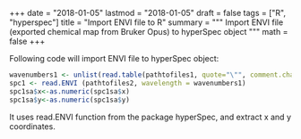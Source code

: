 +++
date = "2018-01-05"
lastmod = "2018-01-05"
draft = false
tags = ["R", "hyperspec"]
title = "Import ENVI file to R"
summary = """
Import ENVI file (exported chemical map from Bruker Opus) to hyperSpec object
"""
math = false
+++



Following code will import ENVI file to hyperSpec object:
```r
wavenumbers1 <- unlist(read.table(pathtofiles1, quote="\"", comment.char=""))
spc1 <- read.ENVI (pathtofiles2, wavelength = wavenumbers1)
spc1sa$x<-as.numeric(spc1sa$x)
spc1sa$y<-as.numeric(spc1sa$y)

```
It uses read.ENVI function from the package hyperSpec, and extract x and y coordinates. 
